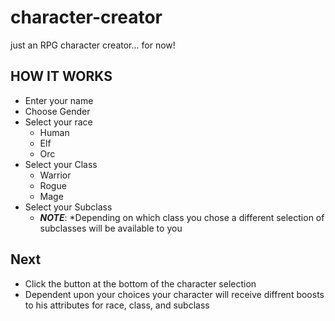 # character-creator
just an RPG character creator... for now!

## HOW IT WORKS
- Enter your name
- Choose Gender
- Select your race
    - Human
    - Elf
    - Orc
- Select your Class
    - Warrior
    - Rogue
    - Mage
- Select your Subclass
   - ***NOTE***: *Depending on which class you chose a different selection of subclasses will be available to you

## Next
- Click the button at the bottom of the character selection
- Dependent upon your choices your character will receive diffrent boosts to his attributes for race, class, and subclass


